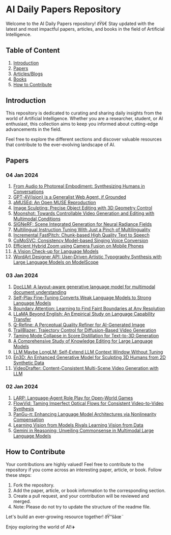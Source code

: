 # AI Daily Papers Repository

Welcome to the AI Daily Papers repository! ðŸš€ Stay updated with the latest and most impactful papers, articles, and books in the field of Artificial Intelligence.

## Table of Content
1. [Introduction](#introduction)
2. [Papers](#papers)
3. [Articles/Blogs](#articlesblogs)
4. [Books](https://github.com/pranavbelhekar01/Notes/blob/main/Books.md)
5. [How to Contribute](#how-to-contribute)

## Introduction
This repository is dedicated to curating and sharing daily insights from the world of Artificial Intelligence. Whether you are a researcher, student, or AI enthusiast, this collection aims to keep you informed about cutting-edge advancements in the field.

Feel free to explore the different sections and discover valuable resources that contribute to the ever-evolving landscape of AI.

## Papers
### 04 Jan 2024
1. [From Audio to Photoreal Embodiment: Synthesizing Humans in Conversations](https://huggingface.co/papers/2401.01885)
2. [GPT-4V(ision) is a Generalist Web Agent, if Grounded](https://huggingface.co/login?next=%2Fpapers%2F2401.01614)
3. [aMUSEd: An Open MUSE Reproduction](https://huggingface.co/papers/2401.01808)
4. [Image Sculpting: Precise Object Editing with 3D Geometry Control](https://huggingface.co/login?next=%2Fpapers%2F2401.01702)
5. [Moonshot: Towards Controllable Video Generation and Editing with Multimodal Conditions](https://huggingface.co/papers/2401.01827)
6. [SIGNeRF: Scene Integrated Generation for Neural Radiance Fields](https://huggingface.co/login?next=%2Fpapers%2F2401.01647)
7. [Multilingual Instruction Tuning With Just a Pinch of Multilinguality](https://huggingface.co/papers/2401.01854)
8. [Incremental FastPitch: Chunk-based High Quality Text to Speech](https://huggingface.co/papers/2401.01755)
9. [CoMoSVC: Consistency Model-based Singing Voice Conversion](https://huggingface.co/papers/2401.01792)
10. [Efficient Hybrid Zoom using Camera Fusion on Mobile Phones](https://huggingface.co/papers/2401.01461)
11. [A Vision Check-up for Language Models](https://huggingface.co/papers/2401.01862)
12. [WordArt Designer API: User-Driven Artistic Typography Synthesis with Large Language Models on ModelScope](https://huggingface.co/papers/2401.01699)

### 03 Jan 2024
1. [DocLLM: A layout-aware generative language model for multimodal document understanding](https://huggingface.co/papers/2401.00908)
2. [Self-Play Fine-Tuning Converts Weak Language Models to Strong Language Models](https://huggingface.co/papers/2401.01335)
3. [Boundary Attention: Learning to Find Faint Boundaries at Any Resolution](https://huggingface.co/papers/2401.00935)
4. [LLaMA Beyond English: An Empirical Study on Language Capability Transfer](https://huggingface.co/papers/2401.01055)
5. [Q-Refine: A Perceptual Quality Refiner for AI-Generated Image](https://huggingface.co/papers/2401.01117)
6. [TrailBlazer: Trajectory Control for Diffusion-Based Video Generation](https://huggingface.co/login?next=%2Fpapers%2F2401.00896)
7. [Taming Mode Collapse in Score Distillation for Text-to-3D Generation](https://huggingface.co/login?next=%2Fpapers%2F2401.00909)
8. [A Comprehensive Study of Knowledge Editing for Large Language Models](https://huggingface.co/papers/2401.01286)
9. [LLM Maybe LongLM: Self-Extend LLM Context Window Without Tuning](https://huggingface.co/papers/2401.01325)
10. [En3D: An Enhanced Generative Model for Sculpting 3D Humans from 2D Synthetic Data](https://huggingface.co/papers/2401.01173)
11. [VideoDrafter: Content-Consistent Multi-Scene Video Generation with LLM](https://huggingface.co/papers/2401.01256)

### 02 Jan 2024
1. [LARP: Language-Agent Role Play for Open-World Games](https://huggingface.co/papers/2312.17653)
2. [FlowVid: Taming Imperfect Optical Flows for Consistent Video-to-Video Synthesis](https://huggingface.co/papers/2312.17681)
3. [PanGu-$π$: Enhancing Language Model Architectures via Nonlinearity Compensation](https://huggingface.co/papers/2312.17276)
4. [Learning Vision from Models Rivals Learning Vision from Data](https://huggingface.co/papers/2312.17742)
5. [Gemini in Reasoning: Unveiling Commonsense in Multimodal Large Language Models](https://huggingface.co/papers/2312.17661)


## How to Contribute
Your contributions are highly valued! Feel free to contribute to the repository if you come across an interesting paper, article, or book. Follow these steps:
1. Fork the repository.
2. Add the paper, article, or book information to the corresponding section.
3. Create a pull request, and your contribution will be reviewed and merged.
4. Note: Please do not try to update the structure of the readme file.

Let's build an ever-growing resource together! ðŸ“šâœ¨

Enjoy exploring the world of AI!✈️



